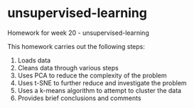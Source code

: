 # unsupervised-learning

Homework for week 20 - unsupervised-learning

This homework carries out the following steps:
1. Loads data
2. Cleans data through various steps
3. Uses PCA to reduce the complexity of the problem
4. Uses t-SNE to further reduce and investigate the problem
5. Uses a k-means algorithm to attempt to cluster the data
6. Provides brief conclusions and comments
